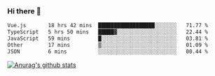 ### Hi there 👋



<!--
**webB1an/webB1an** is a ✨ _special_ ✨ repository because its `README.md` (this file) appears on your GitHub profile.

Here are some ideas to get you started:

- 🔭 I’m currently working on ...
- 🌱 I’m currently learning ...
- 👯 I’m looking to collaborate on ...
- 🤔 I’m looking for help with ...
- 💬 Ask me about ...
- 📫 How to reach me: ...
- 😄 Pronouns: ...
- ⚡ Fun fact: ...
-->

<!--START_SECTION:waka-->

```txt
Vue.js       18 hrs 42 mins  ██████████████████░░░░░░░   71.77 %
TypeScript   5 hrs 50 mins   █████▓░░░░░░░░░░░░░░░░░░░   22.44 %
JavaScript   59 mins         █░░░░░░░░░░░░░░░░░░░░░░░░   03.81 %
Other        17 mins         ▒░░░░░░░░░░░░░░░░░░░░░░░░   01.09 %
JSON         6 mins          ░░░░░░░░░░░░░░░░░░░░░░░░░   00.44 %
```

<!--END_SECTION:waka-->


[![Anurag's github stats](https://github-readme-stats.vercel.app/api?username=webB1an&show_icons=true&theme=radical)](https://github.com/anuraghazra/github-readme-stats)


